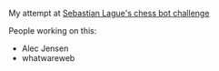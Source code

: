 My attempt at [Sebastian Lague's chess bot challenge](https://github.com/SebLague/Chess-Challenge)

People working on this: 
- Alec Jensen
- whatwareweb
